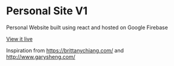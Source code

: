 # Personal Site V1
Personal Website built using react and hosted on Google Firebase

[View it live](https://v1.bradylenz.com)

Inspiration from https://brittanychiang.com/ and http://www.garysheng.com/
